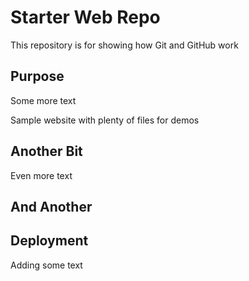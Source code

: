 # Starter Web Repo

This repository is for showing how Git and GitHub work

## Purpose
Some more text

Sample website with plenty of files for demos

## Another Bit
Even more text

## And Another

## Deployment
Adding some text
